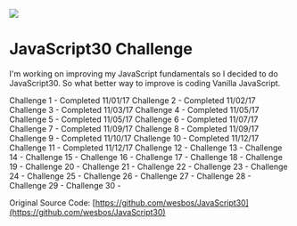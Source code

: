 ![](https://javascript30.com/images/JS3-social-share.png)

# JavaScript30 Challenge

I'm working on improving my JavaScript fundamentals so I decided to do JavaScript30. So what better way to improve is coding Vanilla JavaScript.

Challenge 1 -  Completed 11/01/17
Challenge 2 - Completed 11/02/17
Challenge 3 - Completed 11/03/17
Challenge 4 - Completed 11/05/17
Challenge 5 - Completed 11/05/17
Challenge 6 - Completed 11/07/17
Challenge 7 - Completed 11/09/17
Challenge 8 - Completed 11/09/17
Challenge 9 - Completed 11/10/17
Challenge 10 - Completed 11/12/17
Challenge 11 - Completed 11/12/17
Challenge 12 -
Challenge 13 -
Challenge 14 -
Challenge 15 -
Challenge 16 -
Challenge 17 -
Challenge 18 -
Challenge 19 -
Challenge 20 -
Challenge 21 -
Challenge 22 -
Challenge 23 -
Challenge 24 -
Challenge 25 -
Challenge 26 -
Challenge 27 -
Challenge 28 -
Challenge 29 -
Challenge 30 -

Original Source Code: [https://github.com/wesbos/JavaScript30](https://github.com/wesbos/JavaScript30)
